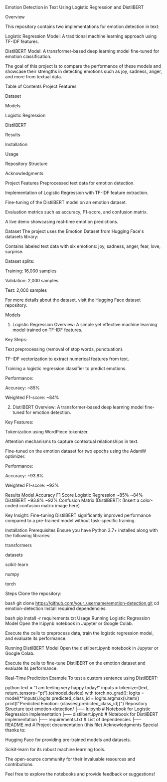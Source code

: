 Emotion Detection in Text Using Logistic Regression and DistilBERT

Overview

This repository contains two implementations for emotion detection in text:

Logistic Regression Model: A traditional machine learning approach using TF-IDF features.

DistilBERT Model: A transformer-based deep learning model fine-tuned for emotion classification.

The goal of this project is to compare the performance of these models and showcase their strengths in detecting emotions such as joy, sadness, anger, and more from textual data.

Table of Contents
Project Features

Dataset

Models

Logistic Regression

DistilBERT

Results

Installation

Usage

Repository Structure

Acknowledgments

Project Features
Preprocessed text data for emotion detection.

Implementation of Logistic Regression with TF-IDF feature extraction.

Fine-tuning of the DistilBERT model on an emotion dataset.

Evaluation metrics such as accuracy, F1-score, and confusion matrix.

A live demo showcasing real-time emotion predictions.

Dataset
The project uses the Emotion Dataset from Hugging Face's datasets library:

Contains labeled text data with six emotions: joy, sadness, anger, fear, love, surprise.

Dataset splits:

Training: 16,000 samples

Validation: 2,000 samples

Test: 2,000 samples

For more details about the dataset, visit the Hugging Face dataset repository.

Models
1. Logistic Regression
Overview: A simple yet effective machine learning model trained on TF-IDF features.

Key Steps:

Text preprocessing (removal of stop words, punctuation).

TF-IDF vectorization to extract numerical features from text.

Training a logistic regression classifier to predict emotions.

Performance:

Accuracy: ~85%

Weighted F1-score: ~84%

2. DistilBERT
Overview: A transformer-based deep learning model fine-tuned for emotion detection.

Key Features:

Tokenization using WordPiece tokenizer.

Attention mechanisms to capture contextual relationships in text.

Fine-tuned on the emotion dataset for two epochs using the AdamW optimizer.

Performance:

Accuracy: ~93.8%

Weighted F1-score: ~92%

Results
Model	Accuracy	F1 Score
Logistic Regression	~85%	~84%
DistilBERT	~93.8%	~92%
Confusion Matrix (DistilBERT):
(Insert a color-coded confusion matrix image here)

Key Insight:
Fine-tuning DistilBERT significantly improved performance compared to a pre-trained model without task-specific training.

Installation
Prerequisites
Ensure you have Python 3.7+ installed along with the following libraries:

transformers

datasets

scikit-learn

numpy

torch

Steps
Clone the repository:

bash
git clone https://github.com/your_username/emotion-detection.git
cd emotion-detection
Install required dependencies:

bash
pip install -r requirements.txt
Usage
Running Logistic Regression Model
Open the lr.ipynb notebook in Jupyter or Google Colab.

Execute the cells to preprocess data, train the logistic regression model, and evaluate its performance.

Running DistilBERT Model
Open the distilbert.ipynb notebook in Jupyter or Google Colab.

Execute the cells to fine-tune DistilBERT on the emotion dataset and evaluate its performance.

Real-Time Prediction Example
To test a custom sentence using DistilBERT:

python
text = "I am feeling very happy today!"
inputs = tokenizer(text, return_tensors="pt").to(model.device)
with torch.no_grad():
    logits = model(**inputs).logits
predicted_class_id = logits.argmax().item()
print(f"Predicted Emotion: {classes[predicted_class_id]}")
Repository Structure
text
emotion-detection/
├── lr.ipynb                # Notebook for Logistic Regression implementation
├── distilbert.ipynb        # Notebook for DistilBERT implementation
├── requirements.txt        # List of dependencies
├── README.md               # Project documentation (this file)
Acknowledgments
Special thanks to:

Hugging Face for providing pre-trained models and datasets.

Scikit-learn for its robust machine learning tools.

The open-source community for their invaluable resources and contributions.

Feel free to explore the notebooks and provide feedback or suggestions!
